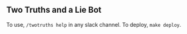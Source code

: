 Two Truths and a Lie Bot
------------------------

To use, `/twotruths help` in any slack channel.  To deploy, `make deploy`.
